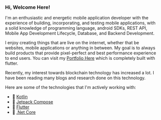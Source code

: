 ### Hi, Welcome Here!

I'm an enthusiastic and energetic mobile application developer with the experience of building, incorporating, and testing mobile applications, with a solid knowledge of programming language, android SDKs, REST API, Mobile App Development Lifecycle, Database, and Backend Development.

I enjoy creating things that are live on the internet, whether that be websites, mobile applications or anything in between. My goal is to always build products that provide pixel-perfect and best performance experience to end users. You can visit my [Portfolio Here](https://ghaleprachan.github.io/#/) which is completely built with flutter.

Recently, my interest towards blockchain technology has increased a lot. I have been reading many blogs and research done on this technology. 

Here are some of the technologies that I'm actively working with:

- 🔭 [Kotlin](https://kotlinlang.org/docs/getting-started.html#is-anything-missing) 
- 🌱 [Jetpack Compose](https://developer.android.com/jetpack/compose)
- 👯 [Flutter](https://docs.flutter.dev/)
- 🤔 [.Net Core](https://docs.microsoft.com/en-us/aspnet/core/?view=aspnetcore-6.0)
